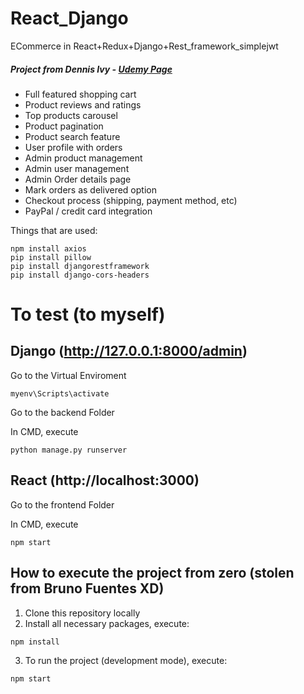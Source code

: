 # React_Django
ECommerce in React+Redux+Django+Rest_framework_simplejwt

##### Project from Dennis Ivy - [Udemy Page](https://www.udemy.com/share/1043DY3@HuOSyjyc8t5xqKHk8rT3XofQkpo4O07LUh9oha4FwSuwlW7rwRoxT4P5FVHbocNf/)

- Full featured shopping cart
- Product reviews and ratings
- Top products carousel
- Product pagination
- Product search feature
- User profile with orders
- Admin product management
- Admin user management
- Admin Order details page
- Mark orders as delivered option
- Checkout process (shipping, payment method, etc)
- PayPal / credit card integration

Things that are used:

```
npm install axios
pip install pillow
pip install djangorestframework
pip install django-cors-headers
```

# To test (to myself)
## Django (http://127.0.0.1:8000/admin)

Go to the Virtual Enviroment
```
myenv\Scripts\activate
```

Go to the backend Folder

In CMD, execute

```
python manage.py runserver
```
 
## React (http://localhost:3000)
 
Go to the frontend Folder
 
In CMD, execute

```
npm start
```
 
## How to execute the project from zero (stolen from Bruno Fuentes XD)

1. Clone this repository locally
2. Install all necessary packages, execute:

```
npm install
```

3. To run the project (development mode), execute:

```
npm start
